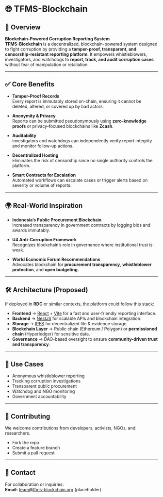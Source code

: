 # 🌐 TFMS-Blockchain
## 🚀 Overview 
**Blockchain-Powered Corruption Reporting System**   
**TFMS-Blockchain** is a decentralized, blockchain-powered system designed to fight corruption by providing a **tamper-proof, transparent, and censorship-resistant reporting platform**. It empowers whistleblowers, investigators, and watchdogs to **report, track, and audit corruption cases** without fear of manipulation or retaliation.  

---

## ✅ Core Benefits  

- **Tamper-Proof Records**  
  Every report is immutably stored on-chain, ensuring it cannot be deleted, altered, or covered up by bad actors.  

- **Anonymity & Privacy**  
  Reports can be submitted pseudonymously using **zero-knowledge proofs** or privacy-focused blockchains like **Zcash**.  

- **Auditability**  
  Investigators and watchdogs can independently verify report integrity and monitor follow-up actions.  

- **Decentralized Hosting**  
  Eliminates the risk of censorship since no single authority controls the platform.  

- **Smart Contracts for Escalation**  
  Automated workflows can escalate cases or trigger alerts based on severity or volume of reports.  

---

## 🌍 Real-World Inspiration  

- **Indonesia’s Public Procurement Blockchain**  
  Increased transparency in government contracts by logging bids and awards immutably.  

- **U4 Anti-Corruption Framework**  
  Recognizes blockchain’s role in governance where institutional trust is weak.  

- **World Economic Forum Recommendations**  
  Advocates blockchain for **procurement transparency**, **whistleblower protection**, and **open budgeting**.  

---

## 🛠️ Architecture (Proposed)  

If deployed in **RDC** or similar contexts, the platform could follow this stack:  

- **Frontend** → [React](https://react.dev/) + [Vite](https://vitejs.dev/) for a fast and user-friendly reporting interface.  
- **Backend** → [NestJS](https://nestjs.com/) for scalable APIs and blockchain integration.  
- **Storage** → [IPFS](https://ipfs.tech/) for decentralized file & evidence storage.  
- **Blockchain Layer** → Public chain (Ethereum / Polygon) or **permissioned chain** (Hyperledger) for sensitive data.  
- **Governance** → DAO-based oversight to ensure **community-driven trust and transparency**.  

---

## 📌 Use Cases  

- Anonymous whistleblower reporting  
- Tracking corruption investigations  
- Transparent public procurement  
- Watchdog and NGO monitoring  
- Government accountability  

---

## 🤝 Contributing  

We welcome contributions from developers, activists, NGOs, and researchers.  
- Fork the repo  
- Create a feature branch  
- Submit a pull request  

---

## 📧 Contact  

For collaboration or inquiries:  
**Email:** team@tfms-blockchain.org (placeholder)  
